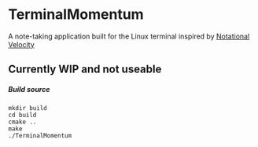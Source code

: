 # TerminalMomentum
A note-taking application built for the Linux terminal inspired by [Notational Velocity](https://notational.net/)

## Currently WIP and not useable

##### Build source

```
mkdir build
cd build
cmake ..
make
./TerminalMomentum
```
